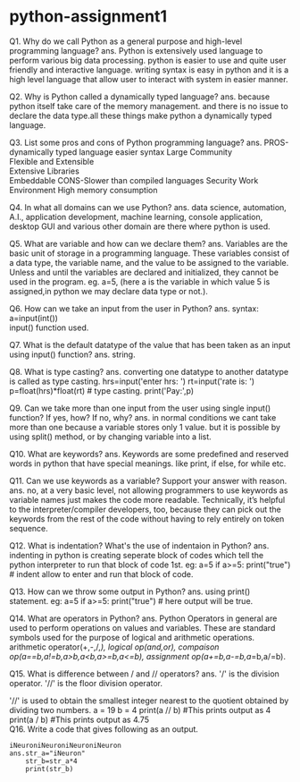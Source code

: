 # python-assignment1
Q1. Why do we call Python as a general purpose and high-level programming language?
ans. Python is extensively used language to perform various big data processing. python is easier to use and quite user friendly and interactive language.
     writing syntax is easy in python and it is a high level language that allow user to interact with system in easier manner.

Q2. Why is Python called a dynamically typed language?
ans. because python itself take care of the memory management. and there is no issue to declare the data type.all these things make python a dynamically typed language.

Q3. List some pros and cons of Python programming language? 
ans. PROS-dynamically typed language
          easier syntax
          Large Community	             
          Flexible and Extensible	     
          Extensive Libraries	             
          Embeddable
     CONS-Slower than compiled languages
          Security
       	  Work Environment
	  High memory consumption	

Q4. In what all domains can we use Python?
ans. data science, automation, A.I., application development, machine learning, console application, desktop GUI and various other domain are there where python is used.

Q5. What are variable and how can we declare them?
ans. Variables are the basic unit of storage in a programming language. These variables consist of a data type, the variable name, and the value to be assigned to the variable. Unless and until the variables are declared and initialized, they cannot be used in the program.
     eg. a=5, (here a is the variable in which value 5 is assigned,in python we may declare data type or not.).

Q6. How can we take an input from the user in Python?
ans. syntax: a=input(int())    
     input() function used.

Q7. What is the default datatype of the value that has been taken as an input using input() function?
ans. string.

Q8. What is type casting?
ans. converting one datatype to another datatype is called as type casting.
      hrs=input('enter hrs: ')
      rt=input('rate is:  ')
      p=float(hrs)*float(rt)    # type casting.
      print('Pay:',p) 


Q9. Can we take more than one input from the user using single input() function? If yes, how? If no, why?
ans. in normal conditions we cant take more than one because a variable stores only 1 value. but it is possible by using split() method, or by changing variable into a list.

Q10. What are keywords?
ans. Keywords are some predefined and reserved words in python that have special meanings. like print, if else, for while etc.

Q11. Can we use keywords as a variable? Support your answer with reason.
ans. no, at a very basic level, not allowing programmers to use keywords as variable names just makes the code more readable. Technically, it’s helpful to the interpreter/compiler developers, too, because they can pick out the keywords from the rest of the code without having to rely entirely on token sequence.  

Q12. What is indentation? What's the use of indentaion in Python?
ans. indenting in python is creating seperate block of codes which tell the python interpreter to run that block of code 1st. 
     eg: a=5
         if a>=5:
             print("true") # indent allow to enter and run that block of code.

Q13. How can we throw some output in Python?
ans. using print() statement. 
       eg: a=5
         if a>=5:
             print("true")  # here output will be true.

Q14. What are operators in Python?
ans. Python Operators in general are used to perform operations on values and variables. These are standard symbols used for the purpose of logical and arithmetic operations. 
     arithmetic operator(+,-,/,*), logical op(and,or), compaison op(a==b,a!=b,a>b,a<b,a>=b,a<=b), assignment op(a+=b,a-=b,a*=b,a/=b).

Q15. What is difference between / and // operators?
ans. '/' is the division operator. '//' is the floor division operator.

'//' is used to obtain the smallest integer nearest to the quotient obtained by dividing two numbers.
     a = 19
     b = 4
     print(a // b)  #This prints output as 4
     print(a / b)  #This prints output as 4.75        
 Q16. Write a code that gives following as an output.
```
iNeuroniNeuroniNeuroniNeuron
ans.str_a="iNeuron"
    str_b=str_a*4
    print(str_b)      
